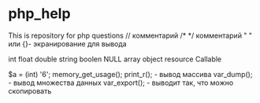 # php_help
This is repository for php questions
// комментарий
/*    */ комментарий
\" \" или {}- экранирование для вывода

int 
float double
string 
boolen 
NULL 
array
object
resource
Callable

$a = (int) '6';
memory_get_usage(); 
print_r(); - вывод массива
var_dump(); - вывод множества данных
var_export(); - выводит так, что можно скопировать